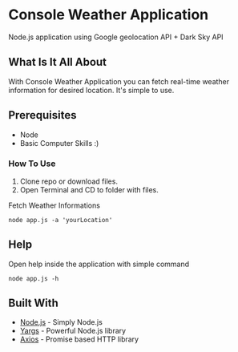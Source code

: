 # Console Weather Application

Node.js application using Google geolocation API + Dark Sky API

## What Is It All About

With Console Weather Application you can fetch real-time weather information for desired location.
It's simple to use.

## Prerequisites

* Node
* Basic Computer Skills :)

### How To Use

1) Clone repo or download files.
2) Open Terminal and CD to folder with files.

Fetch Weather Informations

```
node app.js -a 'yourLocation'
```

## Help

Open help inside the application with simple command

```
node app.js -h
```

## Built With

* [Node.js](https://nodejs.org/en/) - Simply Node.js
* [Yargs](https://www.npmjs.com/package/yargs) - Powerful Node.js library
* [Axios](https://www.npmjs.com/package/axios) - Promise based HTTP library